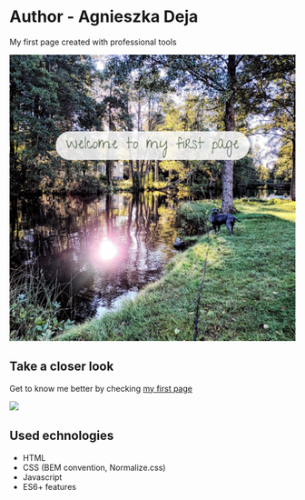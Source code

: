 # Author - Agnieszka Deja
My first page created with professional tools

![welcome](https://github.com/AgnieszkaDeja/homepage/blob/main/images/share.png?raw=true)

## Take a closer look
Get to know me better by checking [my first page](https://agnieszkadeja.github.io/homepage/)

![](https://media.giphy.com/media/v1.Y2lkPTc5MGI3NjExOGdpYWgyaXN2dGxiMGtkengxdXNqNTQwOTRlZ2VtY2g4Yng5aWNyNyZlcD12MV9pbnRlcm5hbF9naWZfYnlfaWQmY3Q9Zw/OeiXwiUkIGd7MXBkR4/giphy.gif)
## Used echnologies
- HTML
- CSS (BEM convention, Normalize.css)
- Javascript
- ES6+ features

